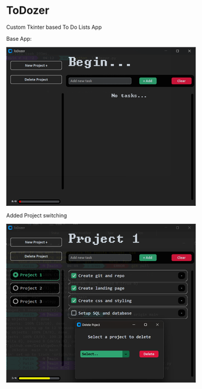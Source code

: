 # ToDozer

Custom Tkinter based To Do Lists App

Base App:

![image](/images/todozer1.png) 

Added Project switching

![image](/images/todozer2.png)
